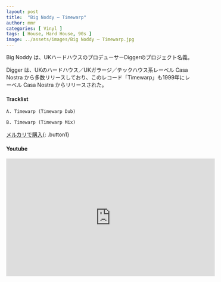 ```yaml
---
layout: post
title:  "Big Noddy – Timewarp"
author: mmr
categories: [ Vinyl ]
tags: [ House, Hard House, 90s ]
image: ../assets/images/Big Noddy – Timewarp.jpg
---
```


Big Noddy は、UKハードハウスのプロデューサーDiggerのプロジェクト名義。

Digger は、UKのハードハウス／UKガラージ／テックハウス系レーベル Casa Nostra から多数リリースしており、このレコード「Timewarp」も1999年にレーベル Casa Nostra からリリースされた。

#### Tracklist
```md
A. Timewarp (Timewarp Dub)

B. Timewarp (Timewarp Mix)
```

[メルカリで購入](https://jp.mercari.com/item/m15904529674?afid=6142608987){: .button1}

#### Youtube
<iframe width="560" height="315" src="https://www.youtube.com/embed/6WmLyHmKY1A?si=mxo4J6IDbOLZpMtK" title="YouTube video player" frameborder="0" allow="accelerometer; autoplay; clipboard-write; encrypted-media; gyroscope; picture-in-picture; web-share" referrerpolicy="strict-origin-when-cross-origin" allowfullscreen></iframe>